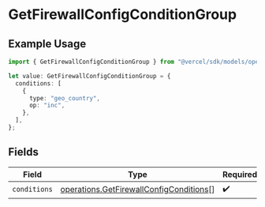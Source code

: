 # GetFirewallConfigConditionGroup

## Example Usage

```typescript
import { GetFirewallConfigConditionGroup } from "@vercel/sdk/models/operations/getfirewallconfig.js";

let value: GetFirewallConfigConditionGroup = {
  conditions: [
    {
      type: "geo_country",
      op: "inc",
    },
  ],
};
```

## Fields

| Field                                                                                              | Type                                                                                               | Required                                                                                           | Description                                                                                        |
| -------------------------------------------------------------------------------------------------- | -------------------------------------------------------------------------------------------------- | -------------------------------------------------------------------------------------------------- | -------------------------------------------------------------------------------------------------- |
| `conditions`                                                                                       | [operations.GetFirewallConfigConditions](../../models/operations/getfirewallconfigconditions.md)[] | :heavy_check_mark:                                                                                 | N/A                                                                                                |